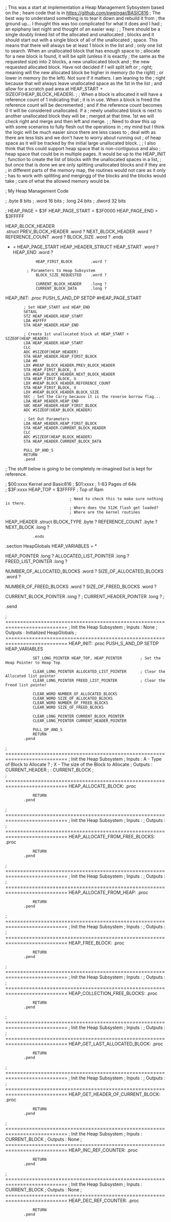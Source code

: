 
; This was a start at implementation a Heap Management Sybsystem based on the
; heam code that is in https://github.com/pweingar/BASIC816
; The best way to understand something is to tear it down and rebuild it from
; the ground up... I thought this was too complicated for what it does and I had
; an epiphany last night and thought of an easier way:
;
; There should be a single doubly linked list of the allocated and unallocated
; blocks and it should start out with a single block of all of the unallocated
; space. This means that there will always be at least 1 block in the list and
; only one list to search. When an unallocated block that has enough space to
; allocate for a new block is found, it will be split (unless it is exactly
; the same as the requested size) into 2 blocks, a new unallocated block and 
; the new requested allocated block. Have not decided if I will split left or
; right; meaning will the new allocated block be higher in memory (to the right)
; or lower in memory (to the left). Not sure if it matters. I am leaning to the
; right because that will always leave unallocated space as the 1st in the list
; and allow for a scratch pad area at HEAP_START + SIZEOF(HEAP_BLOCK_HEADER).
; 
; When a block is allocated it will have a reference count of 1 indicating that
; it is in use. When a block is freed the reference count will be decremented
; and if the reference count becomes 0 it will be considered unallocated. If a
; newly unallocated block is next to another unallocated block they will be
; merged at that time. 1st we will check right and merge and then left and merge.
;
; Need to draw this up with some scenarios to fully flesh out the operations in
; my mind but I think the logic will be much easier since there are less cases to
; deal with as there are less lists and we don't have to worry about running out
; of heap space as it will be tracked by the initial large unallocated block.
;
; I also think that this could support heap space that is non-contiguous and also
; heap space that could be in multiple pages. It would be up to the HEAP_INIT
; function to create the list of blocks with the unallocated spaces in a list,
; but once that is done we are only splitting unallocated blocks and if they are
; in different parts of the memory map, the routines would not care as it only
; has to work with splitting and mergingg of the blocks and the blocks would take
; care of what the allowed memory would be.

; My Heap Management Code

; .byte     8 bits
; .word     16 bits
; .long     24 bits
; .dword    32 bits

; HEAP_PAGE = $3F
HEAP_PAGE_START = $3F0000
HEAP_PAGE_END   = $3FFFFF


HEAP_BLOCK_HEADER     
            .struct
                PREV_BLOCK_HEADER   .word ?
                NEXT_BLOCK_HEADER   .word ?
                REFERENCE_COUNT     .word ?
                BLOCK_SIZE          .word ?
            .ends

* = HEAP_PAGE_START
HEAP_HEADER_STRUCT
                HEAP_START              .word ?
                HEAP_END                .word ?

                HEAP_FIRST_BLOCK        .word ?

            ; Parameters to Heap Subsystem
                BLOCK_SIZE_REQUESTED    .word ?

                CURRENT_BLOCK_HEADER    .long ?
                CURRENT_BLOCK_DATA      .long ?

HEAP_INIT:  .proc
            PUSH_S_AND_DP
            SETDP #HEAP_PAGE_START

            ; Set HEAP_START and HEAP_END
            SETAXL
            STZ HEAP_HEADER.HEAP_START
            LDA #$FFFF
            STA HEAP_HEADER.HEAP_END
            
            ; Create 1st unallocated block at HEAP_START + SIZEOF(HEAP_HEADER)
            LDA HEAP_HEADER.HEAP_START
            CLC
            ADC #SIZEOF(HEAP_HEADER)
            STA HEAP_HEADER.HEAP_FIRST_BLOCK
            LDA #0
            LDX #HEAP_BLOCK_HEADER.PREV_BLOCK_HEADER
            STA HEAP_FIRST_BLOCK, X
            LDX #HEAP_BLOCK_HEADER.NEXT_BLOCK_HEADER
            STA HEAP_FIRST_BLOCK, X
            LDX #HEAP_BLOCK_HEADER.REFERENCE_COUNT
            STA HEAP_FIRST_BLOCK, X
            LDX #HEAP_BLOCK_HEADER.BLOCK_SIZE
            SEC ; Set the Carry because it is the reverse borrow flag...
            LDA HEAP_HEADER.HEAP_END
            SBC HEAP_HEADER.HEAP_FIRST_BLOCK
            ADC #SIZEOF(HEAP_BLOCK_HEADER)

            ; Set Out Parameters
            LDA HEAP_HEADER.HEAP_FIRST_BLOCK
            STA HEAP_HEADER.CURRENT_BLOCK_HEADER
            CLC
            ADC #SIZEOF(HEAP_BLOCK_HEADER)
            STA HEAP_HEADER.CURRENT_BLOCK_DATA

            PULL_DP_AND_S
            RETURN
            .pend



; The stuff below is going to be completely re-imagined but is kept for reference.


; $00:xxxx      Kernel and Basic816
; $01:xxxx
;   1-63 Pages of 64k      
; $3F:xxxx
HEAP_TOP            = $3FFFFF   ; Top of Ram

                                ; Need to check this to make sure nothing is there.
                                ; Where does the 512K flash get loaded?
                                ; Where are the kernel routines



HEAP_HEADER     .struct
                    BLOCK_TYPE          .byte ?
                    REFERENCE_COUNT     .byte ?
                    NEXT_BLOCK          .long ?

                .ends

.section HeapGlobals
HEAP_VARIABLES = *

HEAP_POINTER                .long ?
ALLOCATED_LIST_POINTER      .long ?
FREED_LIST_POINTER          .long ?

NUMBER_OF_ALLOCATED_BLOCKS  .word ?
SIZE_OF_ALLOCATED_BLOCKS    .word ?

NUMBER_OF_FREED_BLOCKS      .word ?
SIZE_OF_FREED_BLOCKS        .word ?

CURRENT_BLOCK_POINTER       .long ?     ; 
CURRENT_HEADER_POINTER      .long ?     ;


.send


; ===========================================================================
; Init the Heap Subsystem
; Inputs    : None
; Outputs   : Initialized HeapGlobals
; ===========================================================================
HEAP_INIT:  .proc
                PUSH_S_AND_DP
                SETDP HEAP_VARIABLES

                SET_LONG_POINTER HEAP_TOP, HEAP_POINTER        ; Set the Heap Pointer to Heap Top

                CLEAR_LONG_POINTER ALLOCATED_LIST_POINTER      ; Clear the Allocated list pointer
                CLEAR_LONG_POINTER FREED_LIST_POINTER          ; Clear the Freed list pointer

                CLEAR_WORD NUMBER_OF_ALLOCATED_BLOCKS
                CLEAR_WORD SIZE_OF_ALLOCATED_BLOCKS
                CLEAR_WORD NUMBER_OF_FREED_BLOCKS
                CLEAR_WORD SIZE_OF_FREED_BLOCKS

                CLEAR_LONG_POINTER CURRENT_BLOCK_POINTER
                CLEAR_LONG_POINTER CURRENT_HEADER_POINTER

                PULL_DP_AND_S
                RETURN
            .pend

; ===========================================================================
; Init the Heap Subsystem
; Inputs    : A - Type of Block to Allocate ?
;             X - The size of the Block to Allocate
; Outputs   : CURRENT_HEADER
;           : CURRENT_BLOCK
;           
; ===========================================================================
HEAP_ALLOCATE_BLOCK:
            .proc



                RETURN
            .pend

; ===========================================================================
; Init the Heap Subsystem
; Inputs    : 
; Outputs   : 
; ===========================================================================
HEAP_ALLOCATE_FROM_FREE_BLOCKS:
            .proc



                RETURN
            .pend

; ===========================================================================
; Init the Heap Subsystem
; Inputs    : 
; Outputs   : 
; ===========================================================================
HEAP_ALLOCATE_FROM_HEAP:
            .proc



                RETURN
            .pend

; ===========================================================================
; Init the Heap Subsystem
; Inputs    : 
; Outputs   : 
; ===========================================================================
HEAP_FREE_BLOCK:
            .proc



                RETURN
            .pend

; ===========================================================================
; Init the Heap Subsystem
; Inputs    : 
; Outputs   : 
; ===========================================================================
HEAP_COLLECTION_FREE_BLOCKS:
            .proc



                RETURN
            .pend

; ===========================================================================
; Init the Heap Subsystem
; Inputs    : 
; Outputs   : 
; ===========================================================================
HEAP_GET_LAST_ALLOCATED_BLOCK:
            .proc



                RETURN
            .pend

; ===========================================================================
; Init the Heap Subsystem
; Inputs    : 
; Outputs   : 
; ===========================================================================
HEAP_GET_HEADER_OF_CURRENT_BLOCK:
            .proc



                RETURN
            .pend

; ===========================================================================
; Init the Heap Subsystem
; Inputs    : CURRENT_BLOCK
; Outputs   : None
; ===========================================================================
HEAP_INC_REF_COUNTER:
            .proc



                RETURN
            .pend

; ===========================================================================
; Init the Heap Subsystem
; Inputs    : CURRENT_BLOCK
; Outputs   : None
; ===========================================================================
HEAP_DEC_REF_COUNTER:
            .proc



                RETURN
            .pend






